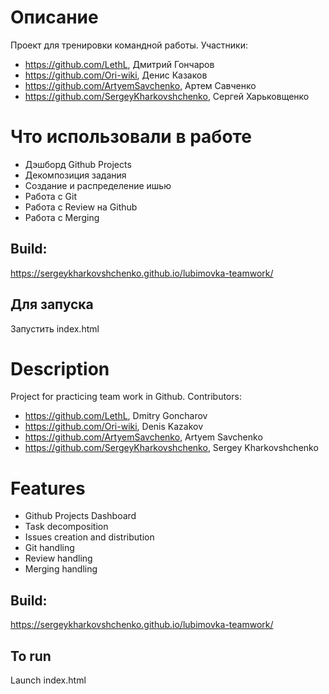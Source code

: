 # Описание

Проект для тренировки командной работы. Участники:
  + https://github.com/LethL, Дмитрий Гончаров
  + https://github.com/Ori-wiki, Денис Казаков
  + https://github.com/ArtyemSavchenko, Артем Савченко
  + https://github.com/SergeyKharkovshchenko, Сергей Харьковщенко


# Что использовали в работе 

* Дэшборд Github Projects
* Декомпозиция задания
* Создание и распределение ишью
* Работа с Git
* Работа с Review на Github
* Работа с Merging


## Build:

https://sergeykharkovshchenko.github.io/lubimovka-teamwork/


## Для запуска

Запустить index.html



# Description

Project for practicing team work in Github. Contributors:
  + https://github.com/LethL, Dmitry Goncharov
  + https://github.com/Ori-wiki, Denis Kazakov
  + https://github.com/ArtyemSavchenko, Artyem Savchenko
  + https://github.com/SergeyKharkovshchenko, Sergey Kharkovshchenko


# Features 

* Github Projects Dashboard
* Task decomposition
* Issues creation and distribution
* Git handling
* Review handling
* Merging handling


## Build:

https://sergeykharkovshchenko.github.io/lubimovka-teamwork/


## To run

Launch index.html

